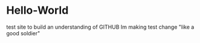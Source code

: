 # Hello-World
test site to build an understanding of GITHUB
Im making test change "like a good soldier" 
